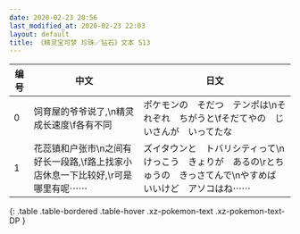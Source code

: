 ```yaml
---
date: 2020-02-23 20:56
last_modified_at: 2020-02-23 22:03
layout: default
title: 《精灵宝可梦 珍珠／钻石》文本 513
---
```

| 编号 | 中文 | 日文 |
| ---- | ---- | ---- |
| 0 | 饲育屋的爷爷说了,\n精灵成长速度\f各有不同 | ポケモンの　そだつ　テンポは\nそれぞれ　ちがうと\fそだてやの　じいさんが　いってたな |
| 1 | 花蕊镇和户张市\n之间有好长一段路,\f路上找家小店休息一下比较好,\r可是哪里有呢⋯⋯ | ズイタウンと　トバリシティって\nけっこう　きょりが　あるの\rとちゅうの　きっさてんで\nやすめば　いいけど　アソコはね⋯⋯ |
{: .table .table-bordered .table-hover .xz-pokemon-text .xz-pokemon-text-DP }